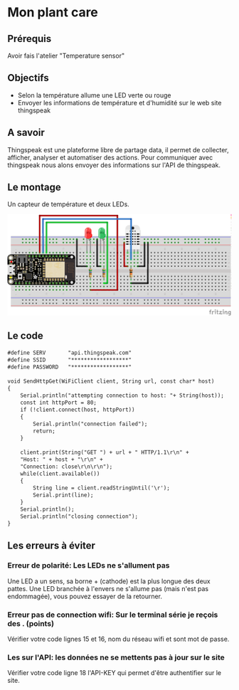 Mon plant care
==============

Prérequis
---------

Avoir fais l'atelier "Temperature sensor"

Objectifs
---------

- Selon la température allume une LED verte ou rouge
- Envoyer les informations de température et d'humidité sur le web site thingspeak

A savoir
--------

Thingspeak est une plateforme libre de partage data, il permet de collecter, afficher, analyser et automatiser des actions.
Pour communiquer avec thingspeak nous alons envoyer des informations sur l'API de thingspeak.

Le montage
----------

Un capteur de température et deux LEDs.

![Circuit](Circuit.png)

Le code
-------

	#define SERV       "api.thingspeak.com"
	#define SSID       "******************"
	#define PASSWORD   "******************"

	void SendHttpGet(WiFiClient client, String url, const char* host)
	{
		Serial.println("attempting connection to host: "+ String(host));
		const int httpPort = 80;
		if (!client.connect(host, httpPort)) 
		{
			Serial.println("connection failed");
			return;
		}
		
		client.print(String("GET ") + url + " HTTP/1.1\r\n" +
		"Host: " + host + "\r\n" +
		"Connection: close\r\n\r\n");
		while(client.available())
		{
			String line = client.readStringUntil('\r');
			Serial.print(line);
		}
		Serial.println();
		Serial.println("closing connection");
	}

Les erreurs à éviter
--------------------

### Erreur de polarité: Les LEDs ne s'allument pas
Une LED a un sens, sa borne + (cathode) est la plus longue des deux pattes.
Une LED branchée à l'envers ne s'allume pas (mais n'est pas endommagée), vous pouvez essayer de la retourner.

### Erreur pas de connection wifi: Sur le terminal série je reçois des . (points)
Vérifier votre code lignes 15 et 16, nom du réseau wifi et sont mot de passe.


### Les sur l'API: les données ne se mettents pas à jour sur le site
Vérifier votre code ligne 18 l'API-KEY qui permet d'être authentifier sur le site.
